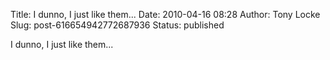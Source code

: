 Title: I dunno, I just like them...
Date: 2010-04-16 08:28
Author: Tony Locke
Slug: post-616654942772687936
Status: published

I dunno, I just like them...
